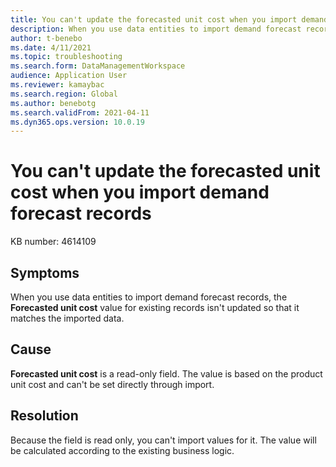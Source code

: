```yaml
---
title: You can't update the forecasted unit cost when you import demand forecast records
description: When you use data entities to import demand forecast records, the cost price for existing records isn't updated so that it matches the imported data.
author: t-benebo
ms.date: 4/11/2021
ms.topic: troubleshooting
ms.search.form: DataManagementWorkspace
audience: Application User
ms.reviewer: kamaybac
ms.search.region: Global
ms.author: benebotg
ms.search.validFrom: 2021-04-11
ms.dyn365.ops.version: 10.0.19
---
```


# You can't update the forecasted unit cost when you import demand forecast records

KB number: 4614109

## Symptoms

When you use data entities to import demand forecast records, the **Forecasted unit cost** value for existing records isn't updated so that it matches the imported data.

## Cause

**Forecasted unit cost** is a read-only field. The value is based on the product unit cost and can't be set directly through import.

## Resolution

Because the field is read only, you can't import values for it. The value will be calculated according to the existing business logic.
